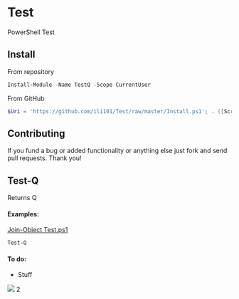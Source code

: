 # Test
PowerShell Test

## Install
From repository
```PowerShell
Install-Module -Name TestQ -Scope CurrentUser
```
From GitHub
```PowerShell
$Uri = 'https://github.com/ili101/Test/raw/master/Install.ps1'; . ([Scriptblock]::Create((iwr $Uri).Content)) -FromGitHub $Uri
```

## Contributing
If you fund a bug or added functionality or anything else just fork and send pull requests. Thank you!

## Test-Q
Returns Q

#### Examples:
[Join-Object Test.ps1](https://github.com/ili101/Tests/blob/master/Examples/Test-Q.Examples.ps1)
```PowerShell
Test-Q
```

#### To do:
* Stuff

![](https://raw.githubusercontent.com/ili101/Test/master/Examples/Example1.png)
2